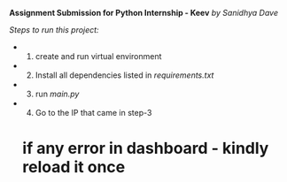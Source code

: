 **Assignment Submission for Python Internship - Keev**
_by Sanidhya Dave_

_Steps to run this project:_

- 1. create and run virtual environment
- 2. Install all dependencies listed in _requirements.txt_
- 3. run _main.py_
- 4. Go to the IP that came in step-3

  # if any error in dashboard - kindly reload it once
